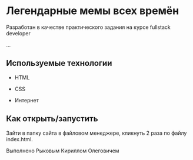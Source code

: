 # Легендарные мемы всех времён

Разработан в качестве практического задания на курсе fullstack developer

…

## Используемые технологии

* HTML

* CSS 

* Интернет


## Как открыть/запустить

Зайти в папку сайта в файловом менеджере, кликнуть 2 раза по файлу index.html.

Выполнено Рыковым Кириллом Олеговичем